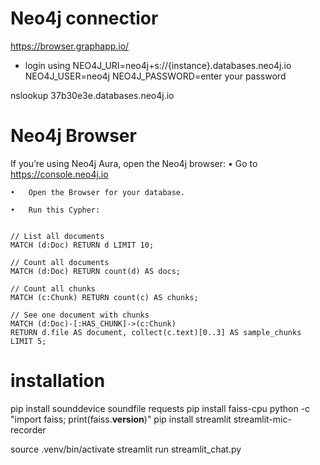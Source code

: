 # Neo4j connectior
<!-- https://console-preview.neo4j.io/projects/64be119e-9a78-48b9-9dbd-50f5ba6cba11/instances -->

https://browser.graphapp.io/
 - login using
 NEO4J_URI=neo4j+s://{instance}.databases.neo4j.io
NEO4J_USER=neo4j
NEO4J_PASSWORD=enter your password

nslookup 37b30e3e.databases.neo4j.io

# Neo4j Browser
If you’re using Neo4j Aura, open the Neo4j browser:
	•	Go to https://console.neo4j.io

	•	Open the Browser for your database.

	•	Run this Cypher:
    
```

// List all documents
MATCH (d:Doc) RETURN d LIMIT 10;

// Count all documents
MATCH (d:Doc) RETURN count(d) AS docs;

// Count all chunks
MATCH (c:Chunk) RETURN count(c) AS chunks;

// See one document with chunks
MATCH (d:Doc)-[:HAS_CHUNK]->(c:Chunk)
RETURN d.file AS document, collect(c.text)[0..3] AS sample_chunks
LIMIT 5;
```

# installation 
pip install sounddevice soundfile requests
pip install faiss-cpu
python -c "import faiss; print(faiss.__version__)"
pip install streamlit streamlit-mic-recorder

<!-- running the applicaiton -->
source .venv/bin/activate
streamlit run streamlit_chat.py